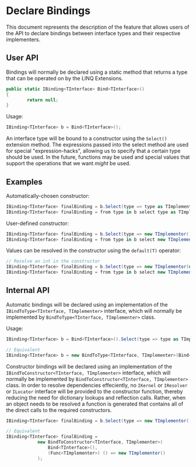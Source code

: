 # Declare Bindings
This document represents the description of the feature that allows users of the API to declare bindings between interface types and their respective implementers.

## User API

Bindings will normally be declared using a static method that returns a type that can be operated on by the LINQ Extensions.

	
```csharp
public static IBinding<TInterface> Bind<TInterface>()
{
		return null;
}
```

Usage:

```csharp
IBinding<TInterface> b = Bind<TInterface>();
```

An interface type will be bound to a constructor using the `Select()` extension method.
The expressions passed into the select method are used for special "expression-hacks", allowing us to specify that a certain type should be used. In the future, functions may be used and special values that support the operations that we want _might_ be used.

## Examples

Automatically-chosen constructor:

```csharp
IBinding<TInterface> finalBinding = b.Select(type => type as TImplementor);
IBinding<TInterface> finalBinding = from type in b select type as TImplementor;
```
User-defined constructor:

```csharp
IBinding<TInterface> finalBinding = b.Select(type => new TImplementor());
IBinding<TInterface> finalBinding = from type in b select new TImplementor();
```

Values can be resolved in the constructor using the `default(T)` operator:

```csharp
// Resolve an int in the constructor
IBinding<TInterface> finalBinding = b.Select(type => new TImplementor(default(int)));
IBinding<TInterface> finalBinding = from type in b select new TImplementor(default(int));
```

## Internal API

Automatic bindings will be declared using an implementation of the `IBindToType<TInterface, TImplementer>` interface, which will normally be implemented by `BindToType<TInterface, TImplementer>` class.

Usage:

```csharp
IBinding<TInterface> b = Bind<TInterface>().Select(type => type as TImplementer);

// Equivalent
IBinding<TInterface> b = new BindToType<TInterface, TImplementer>(Bind<TInterface>());
```

Constructor bindings will be declared using an implementation of the `IBindToConstructor<TInterface, TImplementer>` interface, which will normally be implemented by `BindToConstructor<TInterface, TImplementer>` class.
In order to resolve dependencies effeciently, no `IKernel` or `IResolver` or `ILocator` interface will be provided to the constructor function, thereby reducing the need for dictionary lookups and reflection calls. Rather, when an object needs to be resolved a function is generated that contains all of the direct calls to the required constructors.

```csharp
IBinding<TInterface> finalBinding = b.Select(type => new TImplementor());

// Equivalent
IBinding<TInterface> finalBinding = 
			new BindToConstructor<TInterface, TImplementer>(
				Bind<TInterface>(), 
				(Func<TImplementer>) () => new TImplementer()
			);
```


